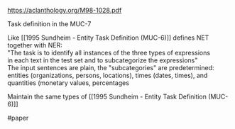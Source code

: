 https://aclanthology.org/M98-1028.pdf

Task definition in the MUC-7

Like [[1995 Sundheim - Entity Task Definition (MUC-6)]] defines NET together with NER:  
"The task is to identify all instances of the three types of expressions  
in each text in the test set and to subcategorize the expressions"  
The input sentences are plain, the "subcategories" are predetermined:  
entities (organizations, persons, locations), times (dates, times), and quantities (monetary values, percentages

Maintain the same types of [[1995 Sundheim - Entity Task Definition (MUC-6)]]

#paper